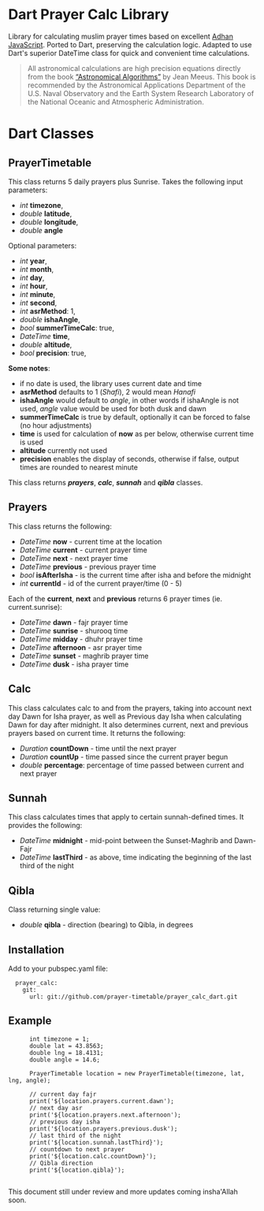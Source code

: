 # Dart Prayer Calc Library

Library for calculating muslim prayer times based on excellent [Adhan JavaScript](https://github.com/batoulapps/adhan-js). Ported to Dart, preserving the calculation logic. Adapted to use Dart's superior DateTime class for quick and convenient time calculations.

> All astronomical calculations are high precision equations directly from the book [“Astronomical Algorithms”](http://www.willbell.com/math/mc1.htm) by Jean Meeus. This book is recommended by the Astronomical Applications Department of the U.S. Naval Observatory and the Earth System Research Laboratory of the National Oceanic and Atmospheric Administration.

# Dart Classes

## PrayerTimetable

This class returns 5 daily prayers plus Sunrise. Takes the following input parameters:

- _int_ **timezone**,
- _double_ **latitude**,
- _double_ **longitude**,
- _double_ **angle**

Optional parameters:

- _int_ **year**,
- _int_ **month**,
- _int_ **day**,
- _int_ **hour**,
- _int_ **minute**,
- _int_ **second**,
- _int_ **asrMethod**: 1,
- _double_ **ishaAngle**,
- _bool_ **summerTimeCalc**: true,
- _DateTime_ **time**,
- _double_ **altitude**,
- _bool_ **precision**: true,

**Some notes**:

- if no date is used, the library uses current date and time
- **asrMethod** defaults to 1 (_Shafi_), 2 would mean _Hanafi_
- **ishaAngle** would default to _angle_, in other words if ishaAngle is not used, _angle_ value would be used for both dusk and dawn
- **summerTimeCalc** is true by default, optionally it can be forced to false (no hour adjustments)
- **time** is used for calculation of **now** as per below, otherwise current time is used
- **altitude** currently not used
- **precision** enables the display of seconds, otherwise if false, output times are rounded to nearest minute

This class returns **_prayers_**, **_calc_**, **_sunnah_** and **_qibla_** classes.

## Prayers

This class returns the following:

- _DateTime_ **now** - current time at the location
- _DateTime_ **current** - current prayer time
- _DateTime_ **next** - next prayer time
- _DateTime_ **previous** - previous prayer time
- _bool_ **isAfterIsha** - is the current time after isha and before the midnight
- _int_ **currentId** - id of the current prayer/time (0 - 5)

Each of the **current**, **next** and **previous** returns 6 prayer times (ie. current.sunrise):

- _DateTime_ **dawn** - fajr prayer time
- _DateTime_ **sunrise** - shurooq time
- _DateTime_ **midday** - dhuhr prayer time
- _DateTime_ **afternoon** - asr prayer time
- _DateTime_ **sunset** - maghrib prayer time
- _DateTime_ **dusk** - isha prayer time

## Calc

This class calculates calc to and from the prayers, taking into account next day Dawn for Isha prayer, as well as Previous day Isha when calculating Dawn for day after midnight. It also determines current, next and previous prayers based on current time. It returns the following:

- _Duration_ **countDown** - time until the next prayer
- _Duration_ **countUp** - time passed since the current prayer begun
- _double_ **percentage**: percentage of time passed between current and next prayer

## Sunnah

This class calculates times that apply to certain sunnah-defined times. It provides the following:

- _DateTime_ **midnight** - mid-point between the Sunset-Maghrib and Dawn-Fajr
- _DateTime_ **lastThird** - as above, time indicating the beginning of the last third of the night

## Qibla

Class returning single value:

- _double_ **qibla** - direction (bearing) to Qibla, in degrees

## Installation

Add to your pubspec.yaml file:

```
  prayer_calc:
    git:
      url: git://github.com/prayer-timetable/prayer_calc_dart.git
```

## Example

```
      int timezone = 1;
      double lat = 43.8563;
      double lng = 18.4131;
      double angle = 14.6;

      PrayerTimetable location = new PrayerTimetable(timezone, lat, lng, angle);

      // current day fajr
      print('${location.prayers.current.dawn');
      // next day asr
      print('${location.prayers.next.afternoon');
      // previous day isha
      print('${location.prayers.previous.dusk');
      // last third of the night
      print('${location.sunnah.lastThird}');
      // countdown to next prayer
      print('${location.calc.countDown}');
      // Qibla direction
      print('${location.qibla}');


```

This document still under review and more updates coming insha'Allah soon.
